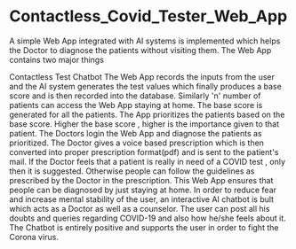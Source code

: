 # Contactless_Covid_Tester_Web_App

A simple Web App integrated with AI systems is implemented which helps the Doctor to diagnose the patients without visiting them.
The Web App contains two major things

Contactless Test
Chatbot
The Web App records the inputs from the user and the AI system generates the test values which finally produces a base score and is then recorded into the database. Similarly 'n' number of patients can access the Web App staying at home. The base score is generated for all the patients. The App prioritizes the patients based on the base score. Higher the base score , higher is the importance given to that patient. The Doctors login the Web App and diagnose the patients as prioritized. The Doctor gives a voice based prescription which is then converted into proper prescription format(pdf) and is sent to the patient's mail. If the Doctor feels that a patient is really in need of a COVID test , only then it is suggested. Otherwise people can follow the guidelines as prescribed by the Doctor in the prescription. This Web App ensures that people can be diagnosed by just staying at home. In order to reduce fear and increase mental stability of the user, an interactive AI chatbot is bult which acts as a Doctor as well as a counselor. The user can post all his doubts and queries regarding COVID-19 and also how he/she feels about it. The Chatbot is entirely positive and supports the user in order to fight the Corona virus.
